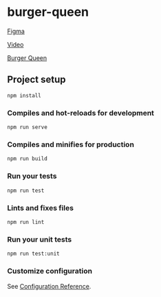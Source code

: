# burger-queen

[Figma](https://www.figma.com/file/4SaLCwe5lvRgL3sE1FNjv1/Burger-Queen-Copy)

[Video](https://photos.google.com/share/AF1QipPVGrQ0g3RV_ohcrFS5mnvvfdjQVOYnqV47ouW-4mxJML__JMvX_0G-KZUnIMnbMw/photo/AF1QipMH0Ut3kpEHvyBQNl4ffs0g_BMxbEuDTm5rWJxR?key=WndhZ011NkhfOHBiOHFocndYUlpsdWpyUkkyNEVB)

[Burger Queen](https://burger-queen-661d6.firebaseapp.com/)

## Project setup
```
npm install
```

### Compiles and hot-reloads for development
```
npm run serve
```

### Compiles and minifies for production
```
npm run build
```

### Run your tests
```
npm run test
```

### Lints and fixes files
```
npm run lint
```

### Run your unit tests
```
npm run test:unit
```

### Customize configuration
See [Configuration Reference](https://cli.vuejs.org/config/).

